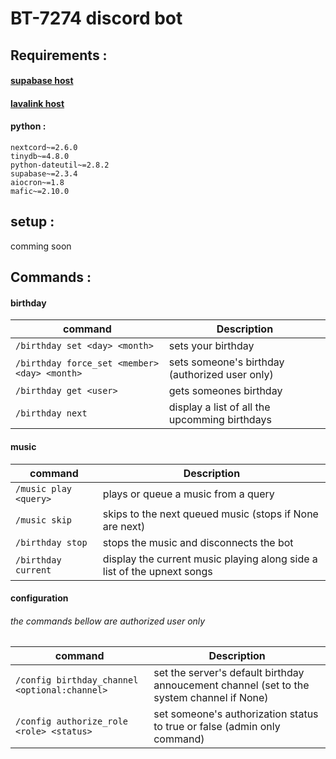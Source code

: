 # BT-7274 discord bot

## Requirements :
#### [supabase host](https://github.com/supabase/supabase)

#### [lavalink host](https://github.com/lavalink-devs/Lavalink)

#### python :
```
nextcord~=2.6.0
tinydb~=4.8.0
python-dateutil~=2.8.2
supabase~=2.3.4
aiocron~=1.8
mafic~=2.10.0
```

## setup :

comming soon

## Commands :

#### birthday
| command | Description |
| ----------- | ----------- |
| `/birthday set <day> <month>` | sets your birthday |
| `/birthday force_set <member> <day> <month>` | sets someone's birthday (authorized user only) |
| `/birthday get <user>` | gets someones birthday | 
| `/birthday next` | display a list of all the upcomming birthdays |

#### music

| command | Description |
| ----------- | ----------- |
| `/music play <query>` | plays or queue a music from a query |
| `/music skip` | skips to the next queued music (stops if None are next) |
| `/birthday stop` | stops the music and disconnects the bot | 
| `/birthday current` | display the current music playing along side a list of the upnext songs |

#### configuration

###### the commands bellow are authorized user only
| command | Description |
| ----------- | ----------- |
| `/config birthday_channel <optional:channel>` | set the server's default birthday annoucement channel (set to the system channel if None) |
| `/config authorize_role <role> <status>` | set someone's authorization status to true or false (admin only command) |



